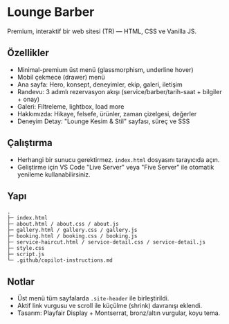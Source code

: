# Lounge Barber

Premium, interaktif bir web sitesi (TR) — HTML, CSS ve Vanilla JS.

## Özellikler
- Minimal-premium üst menü (glassmorphism, underline hover)
- Mobil çekmece (drawer) menü
- Ana sayfa: Hero, konsept, deneyimler, ekip, galeri, iletişim
- Randevu: 3 adımlı rezervasyon akışı (service/barber/tarih-saat + bilgiler + onay)
- Galeri: Filtreleme, lightbox, load more
- Hakkımızda: Hikaye, felsefe, ürünler, zaman çizelgesi, değerler
- Deneyim Detay: "Lounge Kesim & Stil" sayfası, süreç ve SSS

## Çalıştırma
- Herhangi bir sunucu gerektirmez. `index.html` dosyasını tarayıcıda açın.
- Geliştirme için VS Code "Live Server" veya "Five Server" ile otomatik yenileme kullanabilirsiniz.

## Yapı
```
.
├─ index.html
├─ about.html / about.css / about.js
├─ gallery.html / gallery.css / gallery.js
├─ booking.html / booking.css / booking.js
├─ service-haircut.html / service-detail.css / service-detail.js
├─ style.css
├─ script.js
└─ .github/copilot-instructions.md
```

## Notlar
- Üst menü tüm sayfalarda `.site-header` ile birleştirildi.
- Aktif link vurgusu ve scroll ile küçülme (shrink) davranışı eklendi.
- Tasarım: Playfair Display + Montserrat, bronz/altın vurgular, koyu tema.

